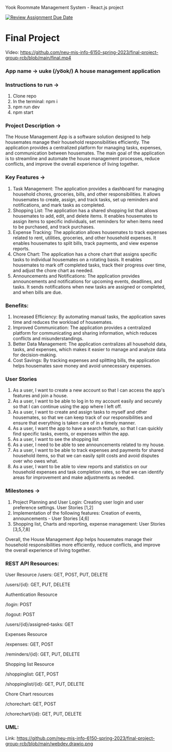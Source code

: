 Yook Roommate Management System - React.js project

[![Review Assignment Due Date](https://classroom.github.com/assets/deadline-readme-button-24ddc0f5d75046c5622901739e7c5dd533143b0c8e959d652212380cedb1ea36.svg)](https://classroom.github.com/a/0wrsx4Jb)
# Final Project
Video: https://github.com/neu-mis-info-6150-spring-2023/final-project-group-rcb/blob/main/final.mp4
### App name → **uuke** (/yo͞ok/) A house management application

### **Instructions to run →**
1. Clone repo
2. In the terminal: npm i
3. npm run dev
4. npm start

### **Project Description →**

The House Management App is a software solution designed to help housemates manage their household responsibilities efficiently. The application provides a centralized platform for managing tasks, expenses, and communication between housemates. The main goal of the application is to streamline and automate the house management processes, reduce conflicts, and improve the overall experience of living together.

### **Key Features →**

1. Task Management: The application provides a dashboard for managing household chores, groceries, bills, and other responsibilities. It allows housemates to create, assign, and track tasks, set up reminders and notifications, and mark tasks as completed.
2. Shopping List: The application has a shared shopping list that allows housemates to add, edit, and delete items. It enables housemates to assign items to specific individuals, set reminders for when items need to be purchased, and track purchases.
3. Expense Tracking: The application allows housemates to track expenses related to rent, utilities, groceries, and other household expenses. It enables housemates to split bills, track payments, and view expense reports.
4. Chore Chart: The application has a chore chart that assigns specific tasks to individual housemates on a rotating basis. It enables housemates to mark off completed tasks, track their progress over time, and adjust the chore chart as needed.
5. Announcements and Notifications: The application provides announcements and notifications for upcoming events, deadlines, and tasks. It sends notifications when new tasks are assigned or completed, and when bills are due.


### Benefits:

1. Increased Efficiency: By automating manual tasks, the application saves time and reduces the workload of housemates.
2. Improved Communication: The application provides a centralized platform for communicating and sharing information, which reduces conflicts and misunderstandings.
3. Better Data Management: The application centralizes all household data, tasks, and expenses, which makes it easier to manage and analyze data for decision-making.
4. Cost Savings: By tracking expenses and splitting bills, the application helps housemates save money and avoid unnecessary expenses.

### User Stories
1.	As a user, I want to create a new account so that I can access the app's features and join a house.
2.	As a user, I want to be able to log in to my account easily and securely so that I can continue using the app where I left off.
3.	As a user, I want to create and assign tasks to myself and other housemates, so that we can keep track of our responsibilities and ensure that everything is taken care of in a timely manner.
4.  As a user, I want the app to have a search feature, so that I can quickly find specific tasks, events, or expenses within the app.
5.	As a user, I want to see the shopping list
6.  As a user, I need to be able to see announcements related to my house.
7.	As a user, I want to be able to track expenses and payments for shared household items, so that we can easily split costs and avoid disputes over who owes what.
8.	As a user, I want to be able to view reports and statistics on our household expenses and task completion rates, so that we can identify areas for improvement and make adjustments as needed.


### Milestones →

1. Project Planning and User Login: 
Creating user login and user preference settings.  User Stories [1,2]
2. Implementation of the following features: 
Creation of events, announcements - User Stories [4,6]
3. Shopping list, Charts and reporting, expense management: 
User Stories [3,5,7,8]

Overall, the House Management App helps housemates manage their household responsibilities more efficiently, reduce conflicts, and improve the overall experience of living together.

### REST API Resources:
User Resource
/users: GET, POST, PUT, DELETE

/users/{id}: GET, PUT, DELETE

Authentication Resource

/login: POST

/logout: POST


/users/{id}/assigned-tasks: GET

Expenses Resource

/expenses: GET, POST

/reminders/{id}: GET, PUT, DELETE

Shopping list Resource

/shoppinglist: GET, POST

/shoppinglist/{id}: GET, PUT, DELETE

Chore Chart resources

/chorechart: GET, POST

/chorechart/{id}: GET, PUT, DELETE



### UML:
Link: https://github.com/neu-mis-info-6150-spring-2023/final-project-group-rcb/blob/main/webdev.drawio.png

